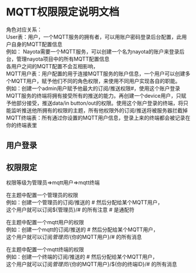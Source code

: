 # MQTT权限限定说明文档
角色对应关系：  
User表：用户，一个MQTT服务的拥有者，可以用账户密码登录后台配置，此用户自身的MQTT配置信息  
例如： Nayota需要一个MQTT服务，可以创建一个名为nayota的账户来登录后台，管理nayota项目中的所有MQTT配置信息  
各用户之间的MQTT配置不会互相影响，  
MQTT用户表：用户配置的用于连接MQTT服务的账户信息，一个用户可以创建多个MQTT用户，赋予他们不同的角色权限，来使用不同用户实现各自的职能。  
例如：创建一个admin用户赋予他最大的订阅/推送权限#，使用这个账户登录MQTT服务的终端将拥有接受所有的推送的能力。再创建一个device用户，只赋予他部分接受，推送data/in button/out的权限。使用这个账户登录的终端，将只能监听推送他所拥有的权限的主题，所有他权限外的订阅/推送将被服务器拦截掉  
MQTT终端表：所有通过你设置的MQTT用户信息，登录上来的终端都会被记录在你的终端表里

## 用户登录


## 权限限定
权限等级为管理员=>mqtt用户=>mqtt终端  

在主题中配置一个管理员的权限  
例如：创建一个管理员的订阅/推送的 #   然后分配给某个MQTT用户，  
这个用户就可以订阅${管理员}/# 的所有注意 # 是通配符

在主题中配置一个mqtt用户的权限  
例如：创建一个mqtt的订阅/推送的 #   然后分配给某个MQTT用户，  
这个用户就可以订阅${管理员}/${你的MQTT用户}/# 的所有消息  

在主题中配置一个mqtt终端的权限  
例如：创建一个终端的订阅/推送的 #   然后分配给某个MQTT用户，  
这个用户就可以订阅${管理员}/${你的MQTT用户}/${你的终端ID}/# 的所有消息   
